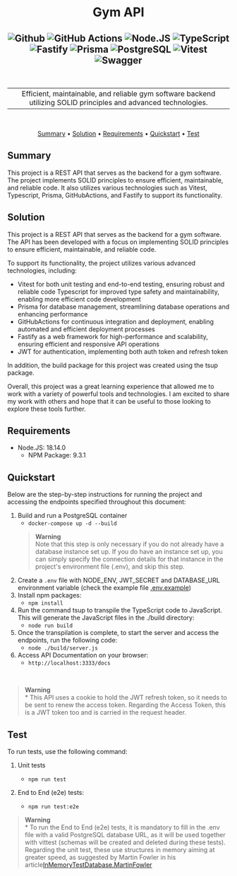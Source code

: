 <!-- markdownlint-configure-file {
  "MD013": {
    "code_blocks": false,
    "tables": false
  },
  "MD033": false,
  "MD041": false
} -->

<div align="center">

# **Gym API**<br />
![Github][github.badge] ![GitHub Actions][githubActions.badge] ![Node.JS][nodejs.badge] ![TypeScript][typeScript.badge] ![Fastify][Fastify.badge] ![Prisma][Prisma.badge] ![PostgreSQL][PostgreSQL.badge] ![Vitest][Vitest.badge] ![Swagger][Swagger.badge]
----
<br />

<table>
<tr>
<td align="center">
Efficient, maintainable, and reliable gym software backend utilizing SOLID principles and advanced technologies.
</td>
</tr>
</table>
<br />

[Summary](#summary) •
[Solution](#solution) •
[Requirements](#requirements) •
[Quickstart](#quickstart) •
[Test](#test) 

</div>

## **Summary**

This project is a REST API that serves as the backend for a gym software. The project implements SOLID principles to ensure efficient, maintainable, and reliable code. It also utilizes various technologies such as Vitest, Typescript, Prisma, GitHubActions, and Fastify to support its functionality.

## **Solution**

This project is a REST API that serves as the backend for a gym software. The API has been developed with a focus on implementing SOLID principles to ensure efficient, maintainable, and reliable code.

To support its functionality, the project utilizes various advanced technologies, including:

- Vitest for both unit testing and end-to-end testing, ensuring robust and reliable code
Typescript for improved type safety and maintainability, enabling more efficient code development
- Prisma for database management, streamlining database operations and enhancing performance
- GitHubActions for continuous integration and deployment, enabling automated and efficient deployment processes
- Fastify as a web framework for high-performance and scalability, ensuring efficient and responsive API operations
- JWT for authentication, implementing both auth token and refresh token

In addition, the build package for this project was created using the tsup package.

Overall, this project was a great learning experience that allowed me to work with a variety of powerful tools and technologies. I am excited to share my work with others and hope that it can be useful to those looking to explore these tools further.

## **Requirements**

- Node.JS: 18.14.0
    - NPM Package: 9.3.1

## **Quickstart**

Below are the step-by-step instructions for running the project and accessing the endpoints specified throughout this document:

1. Build and run a PostgreSQL container 
    + `docker-compose up -d --build`
    > **Warning** <br />
    Note that this step is only necessary if you do not already have a database instance set up. If you do have an instance set up, you can simply specify the connection details for that instance in the project's environment file (.env), and skip this step.
2. Create a `.env` file with NODE_ENV, JWT_SECRET and DATABASE_URL environment variable (check the example file [.env.example])
3. Install npm packages:<br />
    + `npm install`
4. Run the command tsup to transpile the TypeScript code to JavaScript. This will generate the JavaScript files in the ./build directory:<br />
    + `node run build`
5. Once the transpilation is complete, to start the server and access the endpoints, run the following code:<br />
    + `node ./build/server.js`
6. Access API Documentation on your browser:
    +  `http://localhost:3333/docs`
<br />

> **Warning** <br /> * This API uses a cookie to hold the JWT refresh token, so it needs to be sent to renew the access token. Regarding the Access Token, this is a JWT token too and is carried in the request header.

## **Test**

To run tests, use the following command:

1. Unit tests
    + `npm run test`

2. End to End (e2e) tests:
    + `npm run test:e2e`
    

> **Warning** <br /> * To run the End to End (e2e) tests, it is mandatory to fill in the .env file with a valid PostgreSQL database URL, as it will be used together with vittest (schemas will be created and deleted during these tests). Regarding the unit test, these use structures in memory aiming at greater speed, as suggested by Martin Fowler in his article[InMemoryTestDatabase.MartinFowler]

[github.badge]: https://img.shields.io/badge/GitHub-181717.svg?style=for-the-badge&logo=GitHub&logoColor=white
[githubActions.badge]: https://img.shields.io/badge/GitHub%20Actions-2088FF.svg?style=for-the-badge&logo=GitHub-Actions&logoColor=white
[nodejs.badge]: https://img.shields.io/badge/Node.js-339933.svg?style=for-the-badge&logo=nodedotjs&logoColor=white
[typeScript.badge]: https://img.shields.io/badge/TypeScript-3178C6.svg?style=for-the-badge&logo=TypeScript&logoColor=white
[Fastify.badge]: https://img.shields.io/badge/fastify-202020?style=for-the-badge&logo=fastify&logoColor=white
[Prisma.badge]: https://img.shields.io/badge/Prisma-2D3748.svg?style=for-the-badge&logo=Prisma&logoColor=white
[PostgreSQL.badge]: https://img.shields.io/badge/PostgreSQL-4169E1.svg?style=for-the-badge&logo=PostgreSQL&logoColor=white
[Vitest.badge]: https://img.shields.io/badge/Vitest-6E9F18.svg?style=for-the-badge&logo=Vitest&logoColor=white
[Swagger.badge]: https://img.shields.io/badge/Swagger-85EA2D.svg?style=for-the-badge&logo=Swagger&logoColor=black
[InMemoryTestDatabase.MartinFowler]: https://martinfowler.com/bliki/InMemoryTestDatabase.html
[.env.example]: .env.example
[.env.test.example]: .env.test.example